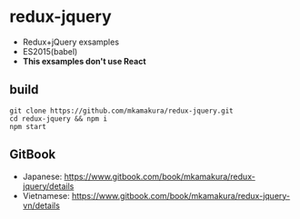 # redux-jquery
- Redux+jQuery exsamples
- ES2015(babel)
- **This exsamples don't use React**

## build
```
git clone https://github.com/mkamakura/redux-jquery.git
cd redux-jquery && npm i
npm start
```

## GitBook
- Japanese: https://www.gitbook.com/book/mkamakura/redux-jquery/details
- Vietnamese: https://www.gitbook.com/book/mkamakura/redux-jquery-vn/details
